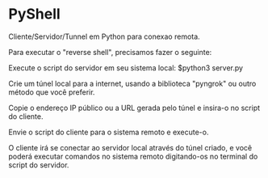 # PyShell
Cliente/Servidor/Tunnel em Python para conexao remota.

Para executar o "reverse shell", precisamos fazer o seguinte:

Execute o script do servidor em seu sistema local:
$python3 server.py

Crie um túnel local para a internet, usando a biblioteca "pyngrok" ou outro método que você preferir.

Copie o endereço IP público ou a URL gerada pelo túnel e insira-o no script do cliente.

Envie o script do cliente para o sistema remoto e execute-o.

O cliente irá se conectar ao servidor local através do túnel criado, e você poderá executar comandos no sistema remoto digitando-os no terminal do script do servidor.
